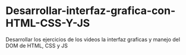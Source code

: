 # Desarrollar-interfaz-grafica-con-HTML-CSS-Y-JS
Desarrollar los ejercicios de los videos la interfaz graficas y manejo del DOM de HTML, CSS y JS
